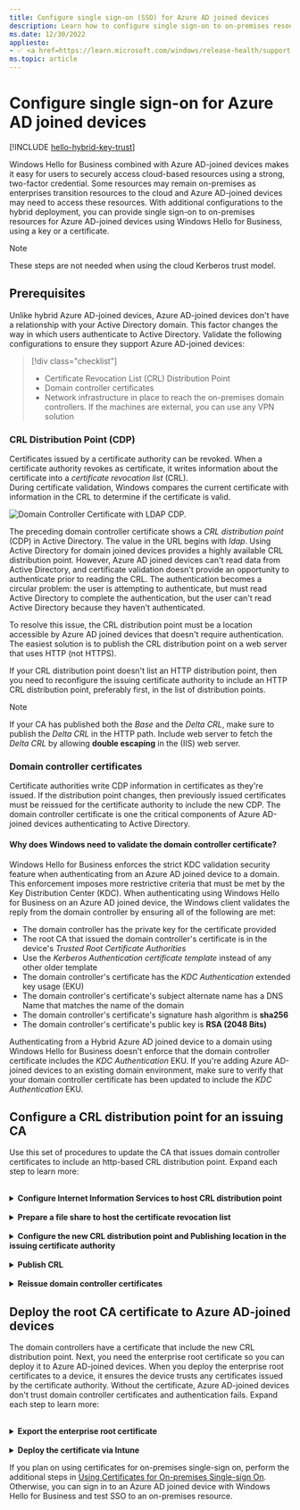 ```yaml
---
title: Configure single sign-on (SSO) for Azure AD joined devices
description: Learn how to configure single sign-on to on-premises resources for Azure AD-joined devices, using Windows Hello for Business.
ms.date: 12/30/2022
appliesto: 
- ✅ <a href=https://learn.microsoft.com/windows/release-health/supported-versions-windows-client target=_blank>Windows 10 and later</a>
ms.topic: article
---
```

# Configure single sign-on for Azure AD joined devices

[!INCLUDE [hello-hybrid-key-trust](./includes/hello-hybrid-keycert-trust-aad.md)]

Windows Hello for Business combined with Azure AD-joined devices makes it easy for users to securely access cloud-based resources using a strong, two-factor credential. Some resources may remain on-premises as enterprises transition resources to the cloud and Azure AD-joined devices may need to access these resources. With additional configurations to the hybrid deployment, you can provide single sign-on to on-premises resources for Azure AD-joined devices using Windows Hello for Business, using a key or a certificate.

> [!NOTE]
> These steps are not needed when using the cloud Kerberos trust model.

## Prerequisites

Unlike hybrid Azure AD-joined devices, Azure AD-joined devices don't have a relationship with your Active Directory domain. This factor changes the way in which users authenticate to Active Directory. Validate the following configurations to ensure they support Azure AD-joined devices:

> [!div class="checklist"]
> - Certificate Revocation List (CRL) Distribution Point
> - Domain controller certificates
> - Network infrastructure in place to reach the on-premises domain controllers. If the machines are external, you can use any VPN solution

### CRL Distribution Point (CDP)

Certificates issued by a certificate authority can be revoked. When a certificate authority revokes as certificate, it writes information about the certificate into a *certificate revocation list* (CRL).\
During certificate validation, Windows compares the current certificate with information in the CRL to determine if the certificate is valid.

![Domain Controller Certificate with LDAP CDP.](images/aadj/Certificate-CDP.png)

The preceding domain controller certificate shows a *CRL distribution point* (CDP) in Active Directory. The value in the URL begins with *ldap*. Using Active Directory for domain joined devices provides a highly available CRL distribution point. However, Azure AD joined devices can't read data from Active Directory, and certificate validation doesn't provide an opportunity to authenticate prior to reading the CRL. The authentication becomes a circular problem: the user is attempting to authenticate, but must read Active Directory to complete the authentication, but the user can't read Active Directory because they haven't authenticated.

To resolve this issue, the CRL distribution point must be a location accessible by Azure AD joined devices that doesn't require authentication. The easiest solution is to publish the CRL distribution point on a web server that uses HTTP (not HTTPS).

If your CRL distribution point doesn't list an HTTP distribution point, then you need to reconfigure the issuing certificate authority to include an HTTP CRL distribution point, preferably first, in the list of distribution points.

> [!NOTE]
> If your CA has published both the *Base* and the *Delta CRL*, make sure to publish the *Delta CRL* in the HTTP path. Include web server to fetch the *Delta CRL* by allowing **double escaping** in the (IIS) web server.

### Domain controller certificates

Certificate authorities write CDP information in certificates as they're issued. If the distribution point changes, then previously issued certificates must be reissued for the certificate authority to include the new CDP. The domain controller certificate is one the critical components of Azure AD-joined devices authenticating to Active Directory.

#### Why does Windows need to validate the domain controller certificate?

Windows Hello for Business enforces the strict KDC validation security feature when authenticating from an Azure AD joined device to a domain. This enforcement imposes more restrictive criteria that must be met by the Key Distribution Center (KDC). When authenticating using Windows Hello for Business on an Azure AD joined device, the Windows client validates the reply from the domain controller by ensuring all of the following are met:

- The domain controller has the private key for the certificate provided
- The root CA that issued the domain controller's certificate is in the device's *Trusted Root Certificate Authorities*
- Use the *Kerberos Authentication certificate template* instead of any other older template
- The domain controller's certificate has the *KDC Authentication* extended key usage (EKU)
- The domain controller's certificate's subject alternate name has a DNS Name that matches the name of the domain
- The domain controller's certificate's signature hash algorithm is **sha256**
- The domain controller's certificate's public key is **RSA (2048 Bits)**

Authenticating from a Hybrid Azure AD joined device to a domain using Windows Hello for Business doesn't enforce that the domain controller certificate includes the *KDC Authentication* EKU. If you're adding Azure AD-joined devices to an existing domain environment, make sure to verify that your domain controller certificate has been updated to include the *KDC Authentication* EKU.

## Configure a CRL distribution point for an issuing CA

Use this set of procedures to update the CA that issues domain controller certificates to include an http-based CRL distribution point. Expand each step to learn more:

<br>
<details>
<summary><b>Configure Internet Information Services to host CRL distribution point</b></summary>

You need to host your new certificate revocation list on a web server so Azure AD-joined devices can easily validate certificates without authentication. You can host these files on web servers many ways. The following steps are just one and may be useful for admins unfamiliar with adding a new CRL distribution point.

> [!IMPORTANT]
> Do not configure the IIS server hosting your CRL distribution point to use https or a server authentication certificate. Clients should access the distribution point using http. 

### Install the web server

1. Sign-in to your server as a local administrator and start **Server Manager** if it didn't start during your sign in
1. Select the **Local Server** node in the navigation pane. Select **Manage** and select **Add Roles and Features**
1. In the **Add Role and Features Wizard**, select **Server Selection**. Verify the selected server is the local server. Select **Server Roles**. Select the check box next to **Web Server (IIS)**
1. Select **Next** through the remaining options in the wizard, accepting the defaults, and install the Web Server role

### Configure the web server

1. From **Windows Administrative Tools**, Open **Internet Information Services (IIS) Manager**
1. Expand the navigation pane to show **Default Web Site**. Select and then right-click **Default Web site** and select **Add Virtual Directory...**
1. In the **Add Virtual Directory** dialog box, type **cdp** in **alias**. For physical path, type or browse for the physical file location where you'll host the certificate revocation list. For this example, the path `c:\cdp` is used. Select **OK**
    ![Add Virtual Directory.](images/aadj/iis-add-virtual-directory.png)
   > [!NOTE]
   > Make note of this path as you will use it later to configure share and file permissions.

1. Select **CDP** under **Default Web Site** in the navigation pane. Open **Directory Browsing** in the content pane. Select **Enable** in the details pane
1. Select **CDP** under **Default Web Site** in the navigation pane. Open **Configuration Editor**
1. In the **Section** list, navigate to **system.webServer/security/requestFiltering**
     ![IIS Configuration Editor requestFiltering.](images/aadj/iis-config-editor-requestFiltering.png)
1. In the list of named value-pairs in the content pane, configure **allowDoubleEscaping** to **True**. Select **Apply** in the actions pane
     ![IIS Configuration Editor double escaping.](images/aadj/iis-config-editor-allowDoubleEscaping.png)
1. Close **Internet Information Services (IIS) Manager**

### Create a DNS resource record for the CRL distribution point URL

1. On your DNS server or from an administrative workstation, open **DNS Manager** from **Administrative Tools**
1. Expand **Forward Lookup Zones** to show the DNS zone for your domain. Right-click your domain name in the navigation pane and select **New Host (A or AAAA)...**
1. In the **New Host** dialog box, type **crl** in **Name**. Type the IP address of the web server you configured in **IP Address**. Select **Add Host**. Select **OK** to close the **DNS** dialog box. Select **Done**
    ![Create DNS host record.](images/aadj/dns-new-host-dialog.png)
1. Close the **DNS Manager**

</details>
<br>
<details>
<summary><b>Prepare a file share to host the certificate revocation list</b></summary>

These procedures configure NTFS and share permissions on the web server to allow the certificate authority to automatically publish the certificate revocation list.

### Configure the CDP file share

1. On the web server, open **Windows Explorer** and navigate to the **cdp** folder you created in step 3 of [Configure the Web Server](#configure-the-web-server)
1. Right-click the **cdp** folder and select **Properties**. Select the **Sharing** tab. Select **Advanced Sharing**
1. Select **Share this folder**. Type **cdp$** in **Share name**. Select **Permissions**
    ![cdp sharing.](images/aadj/cdp-sharing.png)
1. In the **Permissions for cdp$** dialog box, select **Add**.
1. In the **Select Users, Computers, Service Accounts, or Groups** dialog box, select **Object Types**. In the **Object Types** dialog box, select **Computers**, and then select **OK**.
1. In the **Select Users, Computers, Service Accounts, or Groups** dialog box, in **Enter the object names to select**, type the name of the server running the certificate authority issuing the certificate revocation list, and then select **Check Names**. Select **OK**.
1. In the **Permissions for cdp$** dialog box, select the certificate authority from the **Group or user names list**. In the **Permissions for** section, select **Allow** for **Full control**. Select **OK**.
    ![CDP Share Permissions.](images/aadj/cdp-share-permissions.png)
1. In the **Advanced Sharing** dialog box, select **OK**.

> [!Tip]
> Make sure that users can access **\\\Server FQDN\sharename**.

### Disable Caching 
1. On the web server, open **Windows Explorer** and navigate to the **cdp** folder you created in step 3 of [Configure the Web Server](#configure-the-web-server).
2. Right-click the **cdp** folder and select **Properties**. Select the **Sharing** tab. Select **Advanced Sharing**.
3. Select **Caching**. Select **No files or programs from the shared folder are available offline**.
    ![CDP disable caching.](images/aadj/cdp-disable-caching.png)
4. Select **OK**. 

### Configure NTFS permission for the CDP folder

1. On the web server, open **Windows Explorer** and navigate to the **cdp** folder you created in step 3 of [Configure the Web Server](#configure-the-web-server).
2. Right-click the **cdp** folder and select **Properties**. Select the **Security** tab.
3. On the **Security** tab, select Edit.
5. In the **Permissions for cdp** dialog box, select **Add**.
    ![CDP NTFS Permissions.](images/aadj/cdp-ntfs-permissions.png)
6. In the **Select Users, Computers, Service Accounts, or Groups** dialog box, select **Object Types**. In the **Object Types** dialog box, select **Computers**. Select **OK**.
7. In the **Select Users, Computers, Service Accounts, or Groups** dialog box, in **Enter the object names to select**, type the name of the certificate authority, and then select **Check Names**. Select **OK**.
8. In the **Permissions for cdp** dialog box, select the name of the certificate authority from the **Group or user names** list. In the **Permissions for** section, select **Allow** for **Full control**. Select **OK**.
9. Select **Close** in the **cdp Properties** dialog box.

</details>
<br>
<details>
<summary><b>Configure the new CRL distribution point and Publishing location in the issuing certificate authority</b></summary>

### Configure the new CRL distribution point and Publishing location in the issuing certificate authority

The web server is ready to host the CRL distribution point. Now, configure the issuing certificate authority to publish the CRL at the new location and to include the new CRL distribution point

#### Configure the CRL distribution Point
1. On the issuing certificate authority, sign-in as a local administrator. Start the **Certificate Authority** console from **Administrative Tools**. 
2. In the navigation pane, right-click the name of the certificate authority and select **Properties**
3. Select **Extensions**. On the **Extensions** tab, select **CRL Distribution Point (CDP)** from the **Select extension** list.
4. On the **Extensions** tab, select **Add**. Type <b>http://crl.[domainname]/cdp/</b> in **location**. For example, `<http://crl.corp.contoso.com/cdp/>` or `<http://crl.contoso.com/cdp/>` (don't forget the trailing forward slash). 
    ![CDP New Location dialog box.](images/aadj/cdp-extension-new-location.png)
5. Select **\<CaName>** from the **Variable** list and select **Insert**. Select **\<CRLNameSuffix>** from the **Variable** list and select **Insert**. Select **\<DeltaCRLAllowed>** from the **Variable** list and select **Insert**.
6. Type **.crl** at the end of the text in **Location**. Select **OK**.
7. Select the CDP you just created.
    ![CDP complete http.](images/aadj/cdp-extension-complete-http.png)
8. Select **Include in CRLs. Clients use this to find Delta CRL locations**.
9. Select **Include in the CDP extension of issued certificates**.
10. Select **Apply** save your selections. Select **No** when ask to restart the service.

> [!NOTE]
> Optionally, you can remove unused CRL distribution points and publishing locations.

#### Configure the CRL publishing location

1. On the issuing certificate authority, sign-in as a local administrator. Start the **Certificate Authority** console from **Administrative Tools**. 
2. In the navigation pane, right-click the name of the certificate authority and select **Properties**
3. Select **Extensions**. On the **Extensions** tab, select **CRL Distribution Point (CDP)** from the **Select extension** list.
4. On the **Extensions** tab, select **Add**. Type the computer and share name you create for your CRL distribution point in [Configure the CDP file share](#configure-the-cdp-file-share). For example, **\\\app\cdp$\\** (don't forget the trailing backwards slash).
5. Select **\<CaName>** from the **Variable** list and select **Insert**. Select **\<CRLNameSuffix>** from the **Variable** list and select **Insert**. Select **\<DeltaCRLAllowed>** from the **Variable** list and select **Insert**.
6. Type **.crl** at the end of the text in **Location**. Select **OK**.
7. Select the CDP you just created. <br/>
   ![CDP publishing location.](images/aadj/cdp-extension-complete-unc.png)
8. Select **Publish CRLs to this location**.
9. Select **Publish Delta CRLs to this location**.
10. Select **Apply** save your selections. Select **Yes** when ask to restart the service. Select **OK** to close the properties dialog box.

</details>
<br>
<details>
<summary><b>Publish CRL</b></summary>

### Publish a new CRL

1. On the issuing certificate authority, sign-in as a local administrator. Start the **Certificate Authority** console from **Administrative Tools**.
2. In the navigation pane, right-click **Revoked Certificates**, hover over **All Tasks**, and select **Publish**
    ![Publish a New CRL.](images/aadj/publish-new-crl.png)
3. In the **Publish CRL** dialog box, select **New CRL** and select **OK**.

#### Validate CDP Publishing

Validate your new CRL distribution point is working. 

1. Open a web browser. Navigate to `http://crl.[yourdomain].com/cdp`. You should see two files created from publishing your new CRL.
    ![Validate the new CRL.](images/aadj/validate-cdp-using-browser.png)
</details>
<br>
<details>
<summary><b>Reissue domain controller certificates</b></summary>

### Reissue domain controller certificates

With the CA properly configured with a valid HTTP-based CRL distribution point, you need to reissue certificates to domain controllers as the old certificate doesn't have the updated CRL distribution point. 

1. Sign-in a domain controller using administrative credentials.
2. Open the **Run** dialog box. Type **certlm.msc** to open the **Certificate Manager** for the local computer.
3. In the navigation pane, expand **Personal**. Select **Certificates**. In the details pane, select the existing domain controller certificate includes **KDC Authentication** in the list of **Intended Purposes**.
    ![Certificate Manager Personal store.](images/aadj/certlm-personal-store.png)
4. Right-click the selected certificate. Hover over **All Tasks** and then select **Renew Certificate with New Key...**. In the **Certificate Enrollment** wizard, select **Next**.
    ![Renew with New key.](images/aadj/certlm-renew-with-new-key.png) 
5. In the **Request Certificates** page of the wizard, verify the selected certificate has the correct certificate template and ensure the status is available. Select **Enroll**.
6. After the enrollment completes, select **Finish** to close the wizard. 
7. Repeat this procedure on all your domain controllers.

> [!NOTE]
> You can configure domain controllers to automatically enroll and renew their certificates. Automatic certificate enrollment helps prevent authentication outages due to expired certificates. Refer to the [Windows Hello Deployment Guides](./hello-deployment-guide.md) to learn how to deploy automatic certificate enrollment for domain controllers. 

> [!IMPORTANT]
> If you are not using automatic certificate enrollment, create a calendar reminder to alert you two months before the certificate expiration date. Send the reminder to multiple people in the organization to ensure more than one or two people know when these certificates expire.

#### Validate CDP in the new certificate

1. Sign-in a domain controller using administrative credentials.
2. Open the **Run** dialog box. Type **certlm.msc** to open the **Certificate Manager** for the local computer.
3. In the navigation pane, expand **Personal**. Select **Certificates**. In the details pane, double-click the existing domain controller certificate includes **KDC Authentication** in the list of **Intended Purposes**.
4. Select the **Details** tab. Scroll down the list until **CRL Distribution Points** is visible in the **Field** column of the list. Select **CRL Distribution Point**.
5. Review the information below the list of fields to confirm the new URL for the CRL distribution point is present in the certificate. Select **OK**.</br>
    ![New Certificate with updated CDP.](images/aadj/dc-cert-with-new-cdp.png)

</details>

## Deploy the root CA certificate to Azure AD-joined devices

The domain controllers have a certificate that include the new CRL distribution point. Next, you need the enterprise root certificate so you can deploy it to Azure AD-joined devices. When you deploy the enterprise root certificates to a device, it ensures the device trusts any certificates issued by the certificate authority. Without the certificate, Azure AD-joined devices don't trust domain controller certificates and authentication fails. Expand each step to learn more:

<br>
<details>
<summary><b>Export the enterprise root certificate</b></summary>

1. Sign-in a domain controller using administrative credentials.
1. Open the **Run** dialog box. Type **certlm.msc** to open the **Certificate Manager** for the local computer.
1. In the navigation pane, expand **Personal**. Select **Certificates**. In the details pane, double-click the existing domain controller certificate includes **KDC Authentication** in the list of **Intended Purposes**.
1. Select the **Certification Path** tab. In the **Certification path** view, select the topmost node and select **View Certificate**.
    ![Certificate Path.](images/aadj/certlm-cert-path-tab.png)
1. In the new **Certificate** dialog box, select the **Details** tab. Select **Copy to File**.
    ![Details tab and copy to file.](images/aadj/certlm-root-cert-details-tab.png)
1. In the **Certificate Export Wizard**, select **Next**. 
1. On the **Export File Format** page of the wizard, select **Next**. 
1. On the **File to Export** page in the wizard, type the name and location of the root certificate and select **Next**. Select **Finish** and then select **OK** to close the success dialog box. <br>
    ![Export root certificate.](images/aadj/certlm-export-root-certificate.png)
1. Select **OK**  two times to return to the **Certificate Manager** for the local computer. Close the **Certificate Manager**.

</details>
<br>
<details>
<summary><b>Deploy the certificate via Intune</b></summary>

To configure devices with Microsoft Intune, use a custom policy:

1. Go to the <a href="https://go.microsoft.com/fwlink/?linkid=2109431" target="_blank"><b>Microsoft Endpoint Manager admin center</b></a>
1. Select **Devices > Configuration profiles > Create profile**
1. Select **Platform > Windows 8.1 and later** and **Profile type > Trusted certificate**
1. Select **Create**
1. In **Configuration settings**, select the folder icon and browse for the enterprise root certificate file. Once the file is selected, select **Open** to upload it to Intune
1. Under **Destination store** dropdown, select **Computer certificate store - Root**
1. Select **Next**
1. Under **Assignment**, select a security group that contains as members the devices or users that you want to configure > **Next**
1. Review the policy configuration and select **Create**

</details>

If you plan on using certificates for on-premises single-sign on, perform the additional steps in [Using Certificates for On-premises Single-sign On](hello-hybrid-aadj-sso-cert.md). Otherwise, you can sign in to an Azure AD joined device with Windows Hello for Business and test SSO to an on-premises resource.
